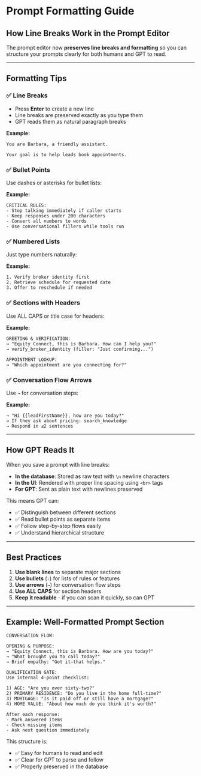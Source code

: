 # Prompt Formatting Guide

## How Line Breaks Work in the Prompt Editor

The prompt editor now **preserves line breaks and formatting** so you can structure your prompts clearly for both humans and GPT to read.

---

## Formatting Tips

### ✅ **Line Breaks**
- Press **Enter** to create a new line
- Line breaks are preserved exactly as you type them
- GPT reads them as natural paragraph breaks

**Example:**
```
You are Barbara, a friendly assistant.

Your goal is to help leads book appointments.
```

### ✅ **Bullet Points**
Use dashes or asterisks for bullet lists:

**Example:**
```
CRITICAL RULES:
- Stop talking immediately if caller starts
- Keep responses under 200 characters
- Convert all numbers to words
- Use conversational fillers while tools run
```

### ✅ **Numbered Lists**
Just type numbers naturally:

**Example:**
```
1. Verify broker identity first
2. Retrieve schedule for requested date
3. Offer to reschedule if needed
```

### ✅ **Sections with Headers**
Use ALL CAPS or title case for headers:

**Example:**
```
GREETING & VERIFICATION:
→ "Equity Connect, this is Barbara. How can I help you?"
→ verify_broker_identity (filler: "Just confirming...")

APPOINTMENT LOOKUP:
→ "Which appointment are you connecting for?"
```

### ✅ **Conversation Flow Arrows**
Use `→` for conversation steps:

**Example:**
```
→ "Hi {{leadFirstName}}, how are you today?"
→ If they ask about pricing: search_knowledge
→ Respond in ≤2 sentences
```

---

## How GPT Reads It

When you save a prompt with line breaks:
- **In the database**: Stored as raw text with `\n` newline characters
- **In the UI**: Rendered with proper line spacing using `<br>` tags
- **For GPT**: Sent as plain text with newlines preserved

This means GPT can:
- ✅ Distinguish between different sections
- ✅ Read bullet points as separate items
- ✅ Follow step-by-step flows easily
- ✅ Understand hierarchical structure

---

## Best Practices

1. **Use blank lines** to separate major sections
2. **Use bullets** (`-`) for lists of rules or features
3. **Use arrows** (`→`) for conversation flow steps
4. **Use ALL CAPS** for section headers
5. **Keep it readable** - if you can scan it quickly, so can GPT

---

## Example: Well-Formatted Prompt Section

```
CONVERSATION FLOW:

OPENING & PURPOSE:
→ "Equity Connect, this is Barbara. How are you today?"
→ "What brought you to call today?"
→ Brief empathy: "Got it—that helps."

QUALIFICATION GATE:
Use internal 4-point checklist:

1) AGE: "Are you over sixty-two?"
2) PRIMARY RESIDENCE: "Do you live in the home full-time?"
3) MORTGAGE: "Is it paid off or still have a mortgage?"
4) HOME VALUE: "About how much do you think it's worth?"

After each response:
- Mark answered items
- Check missing items
- Ask next question immediately
```

This structure is:
- ✅ Easy for humans to read and edit
- ✅ Clear for GPT to parse and follow
- ✅ Properly preserved in the database

